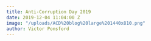 ```yaml
---
title: Anti-Corruption Day 2019
date: 2019-12-04 11:04:00 Z
image: "/uploads/ACD%20blog%20large%201440x810.png"
author: Victor Ponsford
---
```


